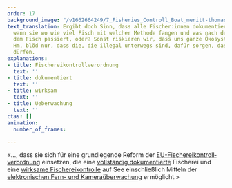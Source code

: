 ```yaml
---
order: 17
background_image: "/v1662664249/7_Fisheries_Controll_Boat_meritt-thomas-unsplash_qsmiap_qz4hwx.jpg"
text_translation: Ergibt doch Sinn, dass alle Fischer:innen dokumentieren müssen,
  wann sie wo wie viel Fisch mit welcher Methode fangen und was nach dem Fang mit
  dem Fisch passiert, oder? Sonst riskieren wir, dass uns ganze Ökosysteme kollabieren.
  Hm, blöd nur, dass die, die illegal unterwegs sind, dafür sorgen, dass sie es bleiben
  dürfen.
explanations:
- title: Fischereikontrollverordnung
  text: ''
- title: dokumentiert
  text: ''
- title: wirksam
  text: ''
- title: Ueberwachung
  text: ''
ctas: []
animation:
  number_of_frames: 

---
```

«…, dass sie sich für eine grundlegende Reform der [EU-Fischereikontroll­verordnung](# "Fischereikontrollverordnung") einsetzen, die eine [vollständig dokumentierte](# "dokumentiert") Fischerei und eine [wirksame Fischereikontrolle](# "wirksam") auf See einschließlich Mitteln der [elektronischen Fern- und Kameraüberwachung](# "Ueberwachung") ermöglicht.»